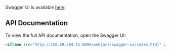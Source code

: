 

Swagger UI is available [here](http://158.69.204.15:8090/webjars/swagger-ui/index.html).

## API Documentation

To view the full API documentation, open the Swagger UI:

```html
<iframe src="http://158.69.204.15:8090/webjars/swagger-ui/index.html" width="100%" height="600"></iframe>

